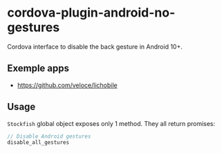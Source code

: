 # cordova-plugin-android-no-gestures

Cordova interface to disable the back gesture in Android 10+.

## Exemple apps

* https://github.com/veloce/lichobile

## Usage

`Stockfish` global object exposes only 1 method. They all return promises:

```js
// Disable Android gestures
disable_all_gestures
```